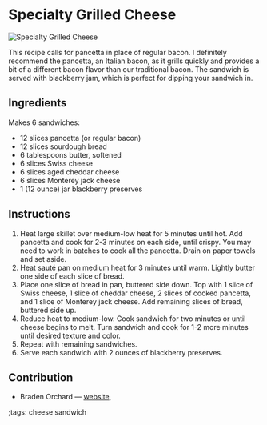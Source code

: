 # Specialty Grilled Cheese

![Specialty Grilled Cheese](pix/grilled-cheese.webp)

This recipe calls for pancetta in place of regular bacon.
I definitely recommend the pancetta, an Italian bacon, as it grills quickly and provides a bit of a different bacon flavor than our traditional bacon.
The sandwich is served with blackberry jam, which is perfect for dipping your sandwich in.

## Ingredients

Makes 6 sandwiches:

* 12 slices pancetta (or regular bacon)
* 12 slices sourdough bread
* 6 tablespoons butter, softened
* 6 slices Swiss cheese
* 6 slices aged cheddar cheese
* 6 slices Monterey jack cheese
* 1 (12 ounce) jar blackberry preserves

## Instructions

1. Heat large skillet over medium-low heat for 5 minutes until hot. Add pancetta and cook for 2-3 minutes on each side, until crispy. You may need to work in batches to cook all the pancetta. Drain on paper towels and set aside.
2. Heat sauté pan on medium heat for 3 minutes until warm. Lightly butter one side of each slice of bread.
3. Place one slice of bread in pan, buttered side down. Top with 1 slice of Swiss cheese, 1 slice of cheddar cheese, 2 slices of cooked pancetta, and 1 slice of Monterey jack cheese. Add remaining slices of bread, buttered side up.
4. Reduce heat to medium-low. Cook sandwich for two minutes or until cheese begins to melt. Turn sandwich and cook for 1-2 more minutes until desired texture and color.
5. Repeat with remaining sandwiches.
6. Serve each sandwich with 2 ounces of blackberry preserves.

## Contribution

- Braden Orchard — [website](https://www.bradenorchard.com/),

;tags: cheese sandwich
